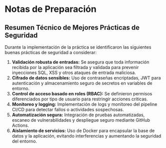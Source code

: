 # Notas de Preparación

## Resumen Técnico de Mejores Prácticas de Seguridad

Durante la implementación de la práctica se identificaron las siguientes buenas prácticas de seguridad a considerar:

1. **Validación robusta de entradas:** Se asegura que toda información recibida por la aplicación sea filtrada y validada para prevenir inyecciones SQL, XSS y otros ataques de entrada maliciosa.
2. **Cifrado de datos sensibles:** Uso de contraseñas encriptadas, JWT para autenticación y almacenamiento seguro de secretos en variables de entorno.
3. **Control de acceso basado en roles (RBAC):** Se definieron permisos diferenciados por tipo de usuario para restringir acciones críticas.
4. **Monitoreo y logging:** Implementación de logs y monitoreo del pipeline CI/CD para detectar fallos o actividades sospechosas.
5. **Automatización segura:** Integración de pruebas automatizadas, escaneo de vulnerabilidades y despliegue seguro mediante GitHub Actions.
6. **Aislamiento de servicios:** Uso de Docker para encapsular la base de datos y la aplicación, evitando interferencias y aumentando la seguridad del entorno.
